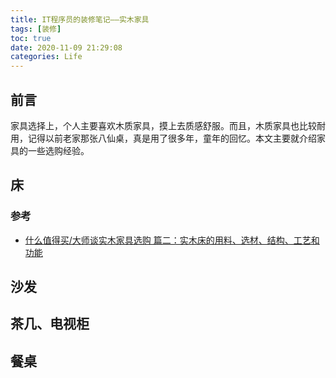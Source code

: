 ```yaml
---
title: IT程序员的装修笔记——实木家具
tags: [装修]
toc: true
date: 2020-11-09 21:29:08
categories: Life
---
```


## 前言

家具选择上，个人主要喜欢木质家具，摸上去质感舒服。而且，木质家具也比较耐用，记得以前老家那张八仙桌，真是用了很多年，童年的回忆。本文主要就介绍家具的一些选购经验。

## 床

### 参考

- [什么值得买/大师谈实木家具选购 篇二：实木床的用料、选材、结构、工艺和功能](https://post.smzdm.com/p/ax08wle9/?send_by=3145139953)

## 沙发

## 茶几、电视柜


## 餐桌